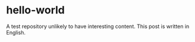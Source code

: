 # hello-world
A test repository unlikely to have interesting content.
This post is written in English.

